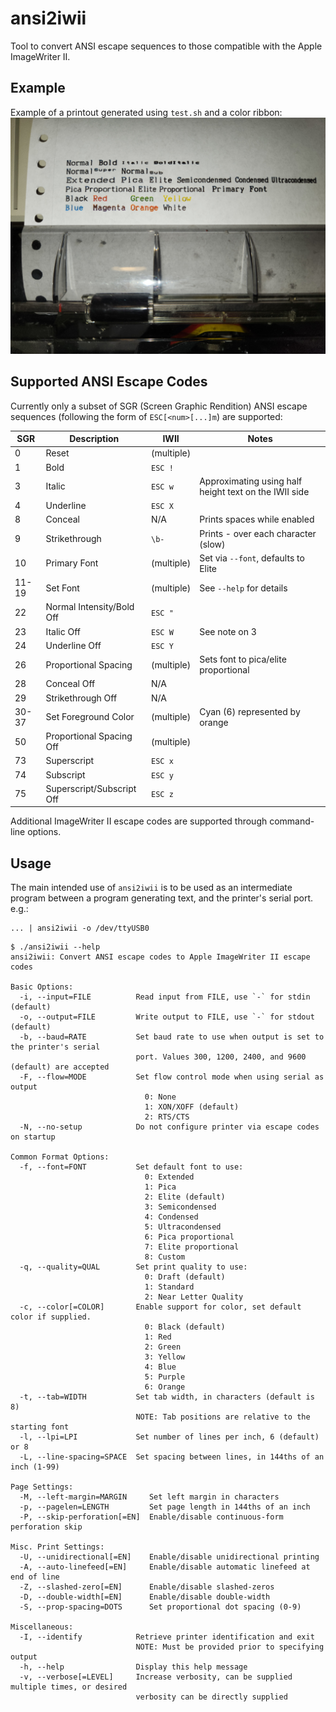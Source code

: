 ansi2iwii
=========

Tool to convert ANSI escape sequences to those compatible with the Apple
ImageWriter II.

Example
-------

Example of a printout generated using `test.sh` and a color ribbon:
![Test print from test.sh](images/test_print.jpg)

Supported ANSI Escape Codes
---------------------------

Currently only a subset of SGR (Screen Graphic Rendition) ANSI escape sequences
(following the form of `ESC[<num>[...]m`) are supported:

| SGR   | Description               | IWII        | Notes                                                 |
|-------|---------------------------|-------------|-------------------------------------------------------|
| 0     | Reset                     | (multiple)  |                                                       |
| 1     | Bold                      | `ESC !`     |                                                       |
| 3     | Italic                    | `ESC w`     | Approximating using half height text on the IWII side |
| 4     | Underline                 | `ESC X`     |                                                       |
| 8     | Conceal                   | N/A         | Prints spaces while enabled                           |
| 9     | Strikethrough             | `\b-`       | Prints - over each character (slow)                   |
| 10    | Primary Font              | (multiple)  | Set via `--font`, defaults to Elite                   |
| 11-19 | Set Font                  | (multiple)  | See `--help` for details                              |
| 22    | Normal Intensity/Bold Off | `ESC "`     |                                                       |
| 23    | Italic Off                | `ESC W`     | See note on 3                                         |
| 24    | Underline Off             | `ESC Y`     |                                                       |
| 26    | Proportional Spacing      | (multiple)  | Sets font to pica/elite proportional                  |
| 28    | Conceal Off               | N/A         |                                                       |
| 29    | Strikethrough Off         | N/A         |                                                       |
| 30-37 | Set Foreground Color      | (multiple)  | Cyan (6) represented by orange                        |
| 50    | Proportional Spacing Off  | (multiple)  |                                                       |
| 73    | Superscript               | `ESC x`     |                                                       |
| 74    | Subscript                 | `ESC y`     |                                                       |
| 75    | Superscript/Subscript Off | `ESC z`     |                                                       |

Additional ImageWriter II escape codes are supported through command-line options.

Usage
-----

The main intended use of `ansi2iwii` is to be used as an intermediate program
between a program generating text, and the printer's serial port. e.g.:

```
... | ansi2iwii -o /dev/ttyUSB0
```

```
$ ./ansi2iwii --help
ansi2iwii: Convert ANSI escape codes to Apple ImageWriter II escape codes

Basic Options:
  -i, --input=FILE          Read input from FILE, use `-` for stdin (default)
  -o, --output=FILE         Write output to FILE, use `-` for stdout (default)
  -b, --baud=RATE           Set baud rate to use when output is set to the printer's serial
                            port. Values 300, 1200, 2400, and 9600 (default) are accepted
  -F, --flow=MODE           Set flow control mode when using serial as output
                              0: None
                              1: XON/XOFF (default)
                              2: RTS/CTS
  -N, --no-setup            Do not configure printer via escape codes on startup

Common Format Options:
  -f, --font=FONT           Set default font to use:
                              0: Extended
                              1: Pica
                              2: Elite (default)
                              3: Semicondensed
                              4: Condensed
                              5: Ultracondensed
                              6: Pica proportional
                              7: Elite proportional
                              8: Custom
  -q, --quality=QUAL        Set print quality to use:
                              0: Draft (default)
                              1: Standard
                              2: Near Letter Quality
  -c, --color[=COLOR]       Enable support for color, set default color if supplied.
                              0: Black (default)
                              1: Red
                              2: Green
                              3: Yellow
                              4: Blue
                              5: Purple
                              6: Orange
  -t, --tab=WIDTH           Set tab width, in characters (default is 8)
                            NOTE: Tab positions are relative to the starting font
  -l, --lpi=LPI             Set number of lines per inch, 6 (default) or 8
  -L, --line-spacing=SPACE  Set spacing between lines, in 144ths of an inch (1-99)

Page Settings:
  -M, --left-margin=MARGIN     Set left margin in characters
  -p, --pagelen=LENGTH         Set page length in 144ths of an inch
  -P, --skip-perforation[=EN]  Enable/disable continuous-form perforation skip

Misc. Print Settings:
  -U, --unidirectional[=EN]    Enable/disable unidirectional printing
  -A, --auto-linefeed[=EN]     Enable/disable automatic linefeed at end of line
  -Z, --slashed-zero[=EN]      Enable/disable slashed-zeros
  -D, --double-width[=EN]      Enable/disable double-width
  -S, --prop-spacing=DOTS      Set proportional dot spacing (0-9)

Miscellaneous:
  -I, --identify            Retrieve printer identification and exit
                            NOTE: Must be provided prior to specifying output
  -h, --help                Display this help message
  -v, --verbose[=LEVEL]     Increase verbosity, can be supplied multiple times, or desired
                            verbosity can be directly supplied
```

